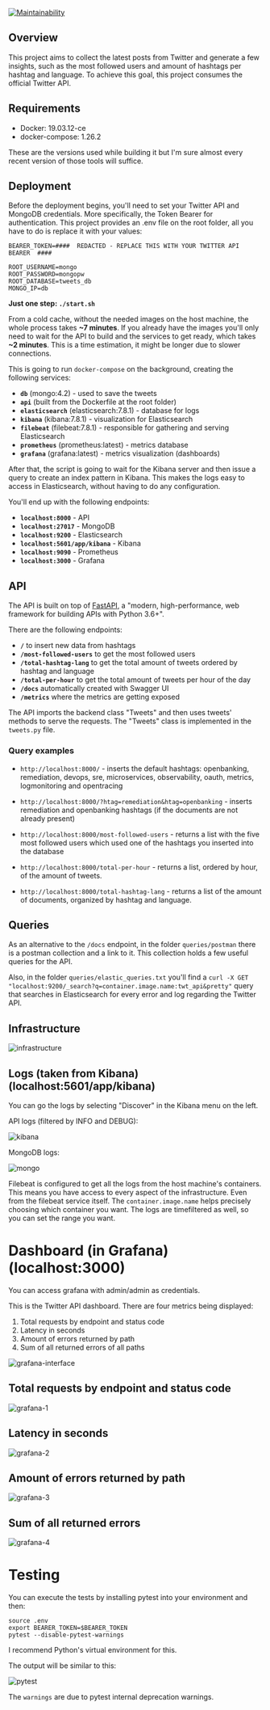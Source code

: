 [![Maintainability](https://api.codeclimate.com/v1/badges/288b07ca2e93e3f88195/maintainability)](https://codeclimate.com/github/tre-ta/twitter-api/maintainability)

## Overview
This project aims to collect the latest posts from Twitter and generate a few
insights, such as the most followed users and amount of hashtags per hashtag and
language. To achieve this goal, this project consumes the official Twitter API.

## Requirements 

* Docker: 19.03.12-ce
* docker-compose: 1.26.2

These are the versions used while building it but I'm sure almost every recent 
version of those tools will suffice.

## Deployment

Before the deployment begins, you'll need to set your Twitter API and MongoDB
credentials.
More specifically, the Token Bearer for authentication. This project provides an
.env file on the root folder, all you have to do is replace it with your values:

```
BEARER_TOKEN=####  REDACTED - REPLACE THIS WITH YOUR TWITTER API BEARER  ####

ROOT_USERNAME=mongo
ROOT_PASSWORD=mongopw
ROOT_DATABASE=tweets_db
MONGO_IP=db
```


**Just one step: `./start.sh`**

From a cold cache, without the needed images on the host machine, the whole
process takes **~7 minutes**. If you already have the images you'll only need 
to wait for the API to build and the services to get ready, which takes 
**~2 minutes**. This is a time estimation, it might be longer due to slower 
connections.


This is going to run `docker-compose` on the background, creating the following
services:

* **`db`** (mongo:4.2) - used to save the tweets
* **`api`** (built from the Dockerfile at the root folder)
* **`elasticsearch`** (elasticsearch:7.8.1) - database for logs
* **`kibana`** (kibana:7.8.1) - visualization for Elasticsearch
* **`filebeat`** (filebeat:7.8.1) - responsible for gathering and serving
    Elasticsearch
* **`prometheus`** (prometheus:latest) - metrics database
* **`grafana`** (grafana:latest) - metrics visualization (dashboards)

After that, the script is going to wait for the Kibana server and then
issue a query to create an index pattern in Kibana. This makes the logs easy to 
access in Elasticsearch, without having to do any configuration.

You'll end up with the following endpoints:

* **`localhost:8000`** - API
* **`localhost:27017`** - MongoDB
* **`localhost:9200`** - Elasticsearch
* **`localhost:5601/app/kibana`** - Kibana
* **`localhost:9090`** - Prometheus
* **`localhost:3000`** - Grafana


## API

The API is built on top of [FastAPI](https://fastapi.tiangolo.com/), a "modern,
high-performance, web framework for building APIs with Python 3.6+".

There are the following endpoints:

* **`/`** to insert new data from hashtags
* **`/most-followed-users`** to get the most followed users
* **`/total-hashtag-lang`** to get the total amount of tweets ordered by hashtag
    and language
* **`/total-per-hour`** to get the total amount of tweets per hour of the day
* **`/docs`** automatically created with Swagger UI
* **`/metrics`** where the metrics are getting exposed

 
The API imports the backend class "Tweets" and then uses tweets' methods to
serve the requests. The "Tweets" class is implemented in the `tweets.py` file.

### Query examples

* `http://localhost:8000/` - inserts the default hashtags: openbanking,
remediation, devops, sre, microservices, observability, oauth, metrics,
logmonitoring and opentracing

* `http://localhost:8000/?htag=remediation&htag=openbanking` - inserts 
remediation and openbanking hashtags (if the documents are not already present)

* `http://localhost:8000/most-followed-users` - returns a list with the five
most followed users which used one of the hashtags you inserted into the
database

* `http://localhost:8000/total-per-hour` - returns a list, ordered by hour, of
the amount of tweets.

* `http://localhost:8000/total-hashtag-lang` - returns a list of the amount of
documents, organized by hashtag and language.

## Queries

As an alternative to the `/docs` endpoint, in the folder `queries/postman` 
there is a postman collection and a link to it. This collection holds a few 
useful queries for the API.

Also, in the folder `queries/elastic_queries.txt` you'll find a 
`curl -X GET "localhost:9200/_search?q=container.image.name:twt_api&pretty"`
query that searches in Elasticsearch for every error and log regarding the
Twitter API.

## Infrastructure

![infrastructure](https://github.com/tre-ta/twitter-api/blob/master/docs/infrastructure.jpg)


## Logs (taken from Kibana) (localhost:5601/app/kibana)

You can go the logs by selecting "Discover" in the Kibana menu on the left.

API logs (filtered by INFO and DEBUG):

![kibana](https://github.com/tre-ta/twitter-api/blob/master/docs/kibana.png)

MongoDB logs:

![mongo](https://github.com/tre-ta/twitter-api/blob/master/docs/mongo.png)

Filebeat is configured to get all the logs from the host machine's containers. 
This means you have access to every aspect of the infrastructure. Even from the
filebeat service itself. The `container.image.name` helps precisely choosing 
which container you want. The logs are timefiltered as well, so you can set 
the range you want.

# Dashboard (in Grafana) (localhost:3000)

You can access grafana with admin/admin as credentials.

This is the Twitter API dashboard. There are four metrics being displayed:

1. Total requests by endpoint and status code
2. Latency in seconds
3. Amount of errors returned by path
4. Sum of all returned errors of all paths

![grafana-interface](https://github.com/tre-ta/twitter-api/blob/master/docs/grafana-interface.png)

## Total requests by endpoint and status code

![grafana-1](https://github.com/tre-ta/twitter-api/blob/master/docs/grafana-1.png)

## Latency in seconds
![grafana-2](https://github.com/tre-ta/twitter-api/blob/master/docs/grafana-2.png)

## Amount of errors returned by path
![grafana-3](https://github.com/tre-ta/twitter-api/blob/master/docs/grafana-3.png)

## Sum of all returned errors
![grafana-4](https://github.com/tre-ta/twitter-api/blob/master/docs/grafana-4.png)


# Testing
You can execute the tests by installing pytest into your environment and then:

```
source .env
export BEARER_TOKEN=$BEARER_TOKEN
pytest --disable-pytest-warnings
```

I recommend Python's virtual environment for this.

The output will be similar to this:

![pytest](https://github.com/tre-ta/twitter-api/blob/master/docs/pytest.png)

The `warnings` are due to pytest internal deprecation warnings.
